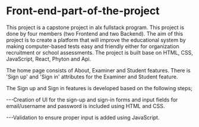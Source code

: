 # Front-end-part-of-the-project
This project is a capstone project in alx fullstack program. This project is done by four members (two Frontend and two Backend). The aim of this project is to create a platform that will improve the educational system by making computer-based tests easy and friendly either for organization recruitment or school assessments. The project is built base on HTML, CSS, JavaScript, React, Phyton and Api.

The home page consists of About, Examiner and Student features. There is 'Sign up' and 'Sign in' attributes for the Examiner and Student feature. 

The Sign up and Sign in features is developed based on the following steps;

---Creation of UI for the sign-up and sign-in forms and input fields for email/username and password is included using HTML and CSS.

---Validation to ensure proper input is added using JavaScript. 
